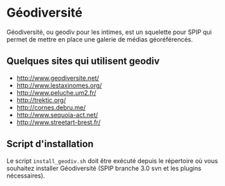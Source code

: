 Géodiversité
============

Géodiversité, ou geodiv pour les intimes, est un squelette pour SPIP qui permet de mettre en place une galerie de médias géoréférencés.


Quelques sites qui utilisent geodiv
------

- http://www.geodiversite.net/
- http://www.lestaxinomes.org/
- http://www.peluche.um2.fr/
- http://trektic.org/
- http://cornes.debru.me/
- http://www.sequoia-act.net/
- http://www.streetart-brest.fr/

Script d'installation
------

Le script ```install_geodiv.sh``` doit être exécuté depuis le répertoire où vous souhaitez installer Géodiversité (SPIP branche 3.0 svn et les plugins nécessaires).
